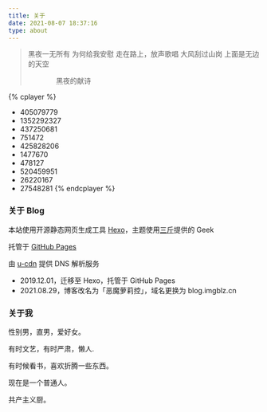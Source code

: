 ```yaml
---
title: 关于
date: 2021-08-07 18:37:16
type: about
---
```


<div class="about-avatar"></div>

> 黑夜一无所有
> 为何给我安慰
> 走在路上，放声歌唱
> 大风刮过山岗
> 上面是无边的天空
> 
> 　　　　黑夜的献诗


{% cplayer %}
- 405079779
- 1352292327
- 437250681
- 751472
- 425828206
- 1477670
- 478127
- 520459951
- 26220167
- 27548281
{% endcplayer %}
<style>
.cplayer-template {
  margin-top: 50px;
}
@media screen and (max-width: 800px) {
  .cplayer-template {
    margin-top: 0;
  }
}
</style>

### **关于 Blog**


本站使用开源静态网页生成工具 [Hexo](https://hexo.io/)，主题使用[三斤](https://geek.lc/)提供的 Geek

托管于 [GitHub Pages](https://pages.github.com/)

由 [u-cdn](https://u-cdn.cn/) 提供 DNS 解析服务


- 2019.12.01，迁移至 Hexo，托管于 GitHub Pages
- 2021.08.29，博客改名为「恶魔萝莉控」，域名更换为 blog.imgblz.cn


### **关于我**

性别男，直男，爱好女。

有时文艺，有时严肃，懒人.

有时候看书，喜欢折腾一些东西。

现在是一个普通人。

共产主义厨。

